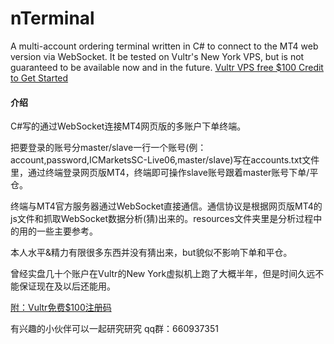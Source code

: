 # nTerminal
A multi-account ordering terminal written in C# to connect to the MT4 web version via WebSocket.
It be tested on Vultr's New York VPS, but is not guaranteed to be available now and in the future.
[Vultr VPS free $100 Credit to Get Started](https://www.vultr.com/?ref=8382011-6G)

#### 介绍
C#写的通过WebSocket连接MT4网页版的多账户下单终端。

把要登录的账号分master/slave一行一个账号(例：account,password,ICMarketsSC-Live06,master/slave)写在accounts.txt文件里，通过终端登录网页版MT4，终端即可操作slave账号跟着master账号下单/平仓。

终端与MT4官方服务器通过WebSocket直接通信。通信协议是根据网页版MT4的js文件和抓取WebSocket数据分析(猜)出来的。resources文件夹里是分析过程中的用的一些主要参考。

本人水平&精力有限很多东西并没有猜出来，but貌似不影响下单和平仓。

曾经实盘几十个账户在Vultr的New York虚拟机上跑了大概半年，但是时间久远不能保证现在及以后还能用。

[附：Vultr免费$100注册码](https://www.vultr.com/?ref=8382011-6G)

有兴趣的小伙伴可以一起研究研究 qq群：660937351
